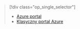 > [!div class="op_single_selector"]
> * [Azure portal](../articles/storage/storage-create-storage-account.md)
> * [Klasyczny portal Azure](../articles/storage/storage-create-storage-account-classic-portal.md)
> 
> 



<!--HONumber=Nov16_HO2-->


